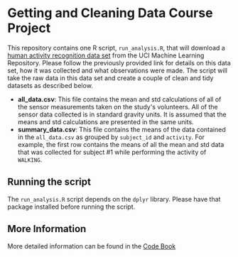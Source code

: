# Getting and Cleaning Data Course Project

This repository contains one R script, `run_analysis.R`, that will download a [human activity 
recognition data set](http://archive.ics.uci.edu/ml/datasets/Human+Activity+Recognition+Using+Smartphones) from 
the UCI Machine Learning Repository.  Please follow the previously provided link for details 
on this data set, how it was collected and what observations were made. The script will 
take the raw data in this data set and create a couple of clean and 
tidy datasets as described below.

* **all_data.csv**: This file contains the mean and std calculations of all of the sensor measurements taken
on the study's volunteers.  All of the sensor data collected is in standard gravity units. 
It is assumed that the means and std calculations are presented in the same units.
* **summary_data.csv**: This file contains the means of the data contained in the `all_data.csv` as grouped by `subject_id` 
and `activity`. For example, the first row contains the means of all the mean and std data that was collected for subject #1 
while performing the activity of `WALKING`.

## Running the script

The `run_analysis.R` script depends on the `dplyr` library. Please have that package installed before running the script.

## More Information

More detailed information can be found in the [Code Book](CodeBook.md)


